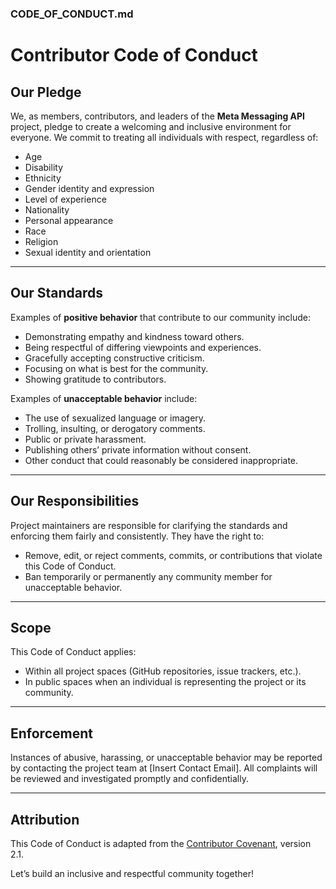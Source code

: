 ### CODE_OF_CONDUCT.md

# Contributor Code of Conduct

## Our Pledge
We, as members, contributors, and leaders of the **Meta Messaging API** project, pledge to create a welcoming and inclusive environment for everyone. We commit to treating all individuals with respect, regardless of:
- Age
- Disability
- Ethnicity
- Gender identity and expression
- Level of experience
- Nationality
- Personal appearance
- Race
- Religion
- Sexual identity and orientation

---

## Our Standards
Examples of **positive behavior** that contribute to our community include:
- Demonstrating empathy and kindness toward others.
- Being respectful of differing viewpoints and experiences.
- Gracefully accepting constructive criticism.
- Focusing on what is best for the community.
- Showing gratitude to contributors.

Examples of **unacceptable behavior** include:
- The use of sexualized language or imagery.
- Trolling, insulting, or derogatory comments.
- Public or private harassment.
- Publishing others’ private information without consent.
- Other conduct that could reasonably be considered inappropriate.

---

## Our Responsibilities
Project maintainers are responsible for clarifying the standards and enforcing them fairly and consistently. They have the right to:
- Remove, edit, or reject comments, commits, or contributions that violate this Code of Conduct.
- Ban temporarily or permanently any community member for unacceptable behavior.

---

## Scope
This Code of Conduct applies:
- Within all project spaces (GitHub repositories, issue trackers, etc.).
- In public spaces when an individual is representing the project or its community.

---

## Enforcement
Instances of abusive, harassing, or unacceptable behavior may be reported by contacting the project team at [Insert Contact Email]. All complaints will be reviewed and investigated promptly and confidentially.

---

## Attribution
This Code of Conduct is adapted from the [Contributor Covenant](https://www.contributor-covenant.org/), version 2.1.

Let’s build an inclusive and respectful community together!